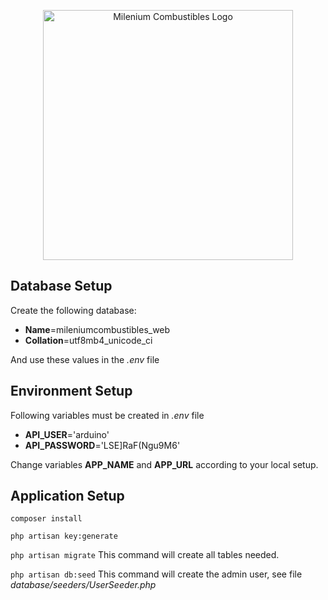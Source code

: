 <p align="center"><a href="https://mileniumgasolineras.com/" target="_blank"><img src="https://mileniumgasolineras.com/wp-content/uploads/2021/09/milenium-bco.svg" width="400" alt="Milenium Combustibles Logo"></a></p>

## Database Setup
Create the following database:
- **Name**=mileniumcombustibles_web
- **Collation**=utf8mb4_unicode_ci

And use these values in the _.env_ file

## Environment Setup
Following variables must be created in _.env_ file
- **API_USER**='arduino'
- **API_PASSWORD**='LSE]RaF(Ngu9M6'

Change variables **APP_NAME** and **APP_URL** according to your local setup.

## Application Setup
`composer install`

`php artisan key:generate`

`php artisan migrate`
This command will create all tables needed.

`php artisan db:seed`
This command will create the admin user, see file _database/seeders/UserSeeder.php_


